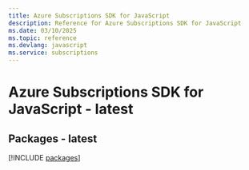 ```yaml
---
title: Azure Subscriptions SDK for JavaScript
description: Reference for Azure Subscriptions SDK for JavaScript
ms.date: 03/10/2025
ms.topic: reference
ms.devlang: javascript
ms.service: subscriptions
---
```

# Azure Subscriptions SDK for JavaScript - latest
## Packages - latest
[!INCLUDE [packages](subscriptions-index.md)]